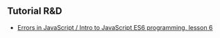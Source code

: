 ## Tutorial R&D
- [Errors in JavaScript / Intro to JavaScript ES6 programming, lesson 6](https://www.youtube.com/watch?v=O0EHKBi7iXU  )